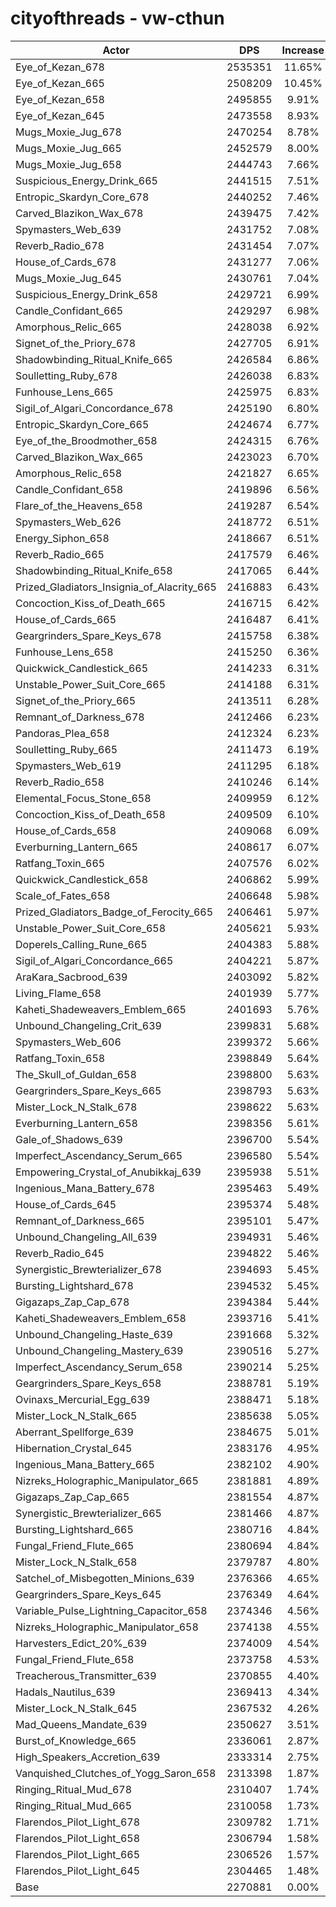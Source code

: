 # cityofthreads - vw-cthun
| Actor | DPS | Increase |
|---|:---:|:---:|
|Eye_of_Kezan_678|2535351|11.65%|
|Eye_of_Kezan_665|2508209|10.45%|
|Eye_of_Kezan_658|2495855|9.91%|
|Eye_of_Kezan_645|2473558|8.93%|
|Mugs_Moxie_Jug_678|2470254|8.78%|
|Mugs_Moxie_Jug_665|2452579|8.00%|
|Mugs_Moxie_Jug_658|2444743|7.66%|
|Suspicious_Energy_Drink_665|2441515|7.51%|
|Entropic_Skardyn_Core_678|2440252|7.46%|
|Carved_Blazikon_Wax_678|2439475|7.42%|
|Spymasters_Web_639|2431752|7.08%|
|Reverb_Radio_678|2431454|7.07%|
|House_of_Cards_678|2431277|7.06%|
|Mugs_Moxie_Jug_645|2430761|7.04%|
|Suspicious_Energy_Drink_658|2429721|6.99%|
|Candle_Confidant_665|2429297|6.98%|
|Amorphous_Relic_665|2428038|6.92%|
|Signet_of_the_Priory_678|2427705|6.91%|
|Shadowbinding_Ritual_Knife_665|2426584|6.86%|
|Soulletting_Ruby_678|2426038|6.83%|
|Funhouse_Lens_665|2425975|6.83%|
|Sigil_of_Algari_Concordance_678|2425190|6.80%|
|Entropic_Skardyn_Core_665|2424674|6.77%|
|Eye_of_the_Broodmother_658|2424315|6.76%|
|Carved_Blazikon_Wax_665|2423023|6.70%|
|Amorphous_Relic_658|2421827|6.65%|
|Candle_Confidant_658|2419896|6.56%|
|Flare_of_the_Heavens_658|2419287|6.54%|
|Spymasters_Web_626|2418772|6.51%|
|Energy_Siphon_658|2418667|6.51%|
|Reverb_Radio_665|2417579|6.46%|
|Shadowbinding_Ritual_Knife_658|2417065|6.44%|
|Prized_Gladiators_Insignia_of_Alacrity_665|2416883|6.43%|
|Concoction_Kiss_of_Death_665|2416715|6.42%|
|House_of_Cards_665|2416487|6.41%|
|Geargrinders_Spare_Keys_678|2415758|6.38%|
|Funhouse_Lens_658|2415250|6.36%|
|Quickwick_Candlestick_665|2414233|6.31%|
|Unstable_Power_Suit_Core_665|2414188|6.31%|
|Signet_of_the_Priory_665|2413511|6.28%|
|Remnant_of_Darkness_678|2412466|6.23%|
|Pandoras_Plea_658|2412324|6.23%|
|Soulletting_Ruby_665|2411473|6.19%|
|Spymasters_Web_619|2411295|6.18%|
|Reverb_Radio_658|2410246|6.14%|
|Elemental_Focus_Stone_658|2409959|6.12%|
|Concoction_Kiss_of_Death_658|2409509|6.10%|
|House_of_Cards_658|2409068|6.09%|
|Everburning_Lantern_665|2408617|6.07%|
|Ratfang_Toxin_665|2407576|6.02%|
|Quickwick_Candlestick_658|2406862|5.99%|
|Scale_of_Fates_658|2406648|5.98%|
|Prized_Gladiators_Badge_of_Ferocity_665|2406461|5.97%|
|Unstable_Power_Suit_Core_658|2405621|5.93%|
|Doperels_Calling_Rune_665|2404383|5.88%|
|Sigil_of_Algari_Concordance_665|2404221|5.87%|
|AraKara_Sacbrood_639|2403092|5.82%|
|Living_Flame_658|2401939|5.77%|
|Kaheti_Shadeweavers_Emblem_665|2401693|5.76%|
|Unbound_Changeling_Crit_639|2399831|5.68%|
|Spymasters_Web_606|2399372|5.66%|
|Ratfang_Toxin_658|2398849|5.64%|
|The_Skull_of_Guldan_658|2398800|5.63%|
|Geargrinders_Spare_Keys_665|2398793|5.63%|
|Mister_Lock_N_Stalk_678|2398622|5.63%|
|Everburning_Lantern_658|2398356|5.61%|
|Gale_of_Shadows_639|2396700|5.54%|
|Imperfect_Ascendancy_Serum_665|2396580|5.54%|
|Empowering_Crystal_of_Anubikkaj_639|2395938|5.51%|
|Ingenious_Mana_Battery_678|2395463|5.49%|
|House_of_Cards_645|2395374|5.48%|
|Remnant_of_Darkness_665|2395101|5.47%|
|Unbound_Changeling_All_639|2394931|5.46%|
|Reverb_Radio_645|2394822|5.46%|
|Synergistic_Brewterializer_678|2394693|5.45%|
|Bursting_Lightshard_678|2394532|5.45%|
|Gigazaps_Zap_Cap_678|2394384|5.44%|
|Kaheti_Shadeweavers_Emblem_658|2393716|5.41%|
|Unbound_Changeling_Haste_639|2391668|5.32%|
|Unbound_Changeling_Mastery_639|2390516|5.27%|
|Imperfect_Ascendancy_Serum_658|2390214|5.25%|
|Geargrinders_Spare_Keys_658|2388781|5.19%|
|Ovinaxs_Mercurial_Egg_639|2388471|5.18%|
|Mister_Lock_N_Stalk_665|2385638|5.05%|
|Aberrant_Spellforge_639|2384675|5.01%|
|Hibernation_Crystal_645|2383176|4.95%|
|Ingenious_Mana_Battery_665|2382102|4.90%|
|Nizreks_Holographic_Manipulator_665|2381881|4.89%|
|Gigazaps_Zap_Cap_665|2381554|4.87%|
|Synergistic_Brewterializer_665|2381466|4.87%|
|Bursting_Lightshard_665|2380716|4.84%|
|Fungal_Friend_Flute_665|2380694|4.84%|
|Mister_Lock_N_Stalk_658|2379787|4.80%|
|Satchel_of_Misbegotten_Minions_639|2376366|4.65%|
|Geargrinders_Spare_Keys_645|2376349|4.64%|
|Variable_Pulse_Lightning_Capacitor_658|2374346|4.56%|
|Nizreks_Holographic_Manipulator_658|2374138|4.55%|
|Harvesters_Edict_20%_639|2374009|4.54%|
|Fungal_Friend_Flute_658|2373758|4.53%|
|Treacherous_Transmitter_639|2370855|4.40%|
|Hadals_Nautilus_639|2369413|4.34%|
|Mister_Lock_N_Stalk_645|2367532|4.26%|
|Mad_Queens_Mandate_639|2350627|3.51%|
|Burst_of_Knowledge_665|2336061|2.87%|
|High_Speakers_Accretion_639|2333314|2.75%|
|Vanquished_Clutches_of_Yogg_Saron_658|2313398|1.87%|
|Ringing_Ritual_Mud_678|2310407|1.74%|
|Ringing_Ritual_Mud_665|2310058|1.73%|
|Flarendos_Pilot_Light_678|2309782|1.71%|
|Flarendos_Pilot_Light_658|2306794|1.58%|
|Flarendos_Pilot_Light_665|2306526|1.57%|
|Flarendos_Pilot_Light_645|2304465|1.48%|
|Base|2270881|0.00%|

